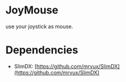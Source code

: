 # JoyMouse
use your joystick as mouse.

# Dependencies
* SlimDX: [https://github.com/mrvux/SlimDX](https://github.com/mrvux/SlimDX)
